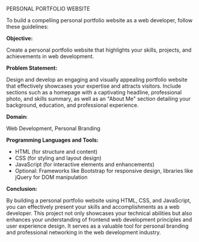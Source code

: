 PERSONAL PORTFOLIO WEBSITE

To build a compelling personal portfolio website as a web developer, follow these guidelines:

**Objective:**

Create a personal portfolio website that highlights your skills, projects, and achievements in web development.

**Problem Statement:**

Design and develop an engaging and visually appealing portfolio website that effectively showcases your expertise and attracts visitors. Include sections such as a homepage with a captivating headline, professional photo, and skills summary, as well as an "About Me" section detailing your background, education, and professional experience.

**Domain:**

Web Development, Personal Branding

**Programming Languages and Tools:**

- HTML (for structure and content)
- CSS (for styling and layout design)
- JavaScript (for interactive elements and enhancements)
- Optional: Frameworks like Bootstrap for responsive design, libraries like jQuery for DOM manipulation

**Conclusion:**

By building a personal portfolio website using HTML, CSS, and JavaScript, you can effectively present your skills and accomplishments as a web developer. This project not only showcases your technical abilities but also enhances your understanding of frontend web development principles and user experience design. It serves as a valuable tool for personal branding and professional networking in the web development industry.

